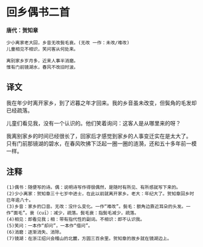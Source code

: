 回乡偶书二首
==
**唐代：贺知章**

    少小离家老大回，乡音无改鬓毛衰。(无改 一作：未改/难改)
    儿童相见不相识，笑问客从何处来。

    离别家乡岁月多，近来人事半消磨。
    惟有门前镜湖水，春风不改旧时波。

译文
--
我在年少时离开家乡，到了迟暮之年才回来。我的乡音虽未改变，但鬓角的毛发却已经疏落。

儿童们看见我，没有一个认识的。他们笑着询问：这客人是从哪里来的呀？

我离别家乡的时间已经很长了，回家后才感觉到家乡的人事变迁实在是太大了。
只有门前那镜湖的碧水，在春风吹拂下泛起一圈一圈的涟漪，还和五十多年前一模一样。

注释
--
    (1)偶书：随便写的诗。偶：说明诗写作得很偶然，是随时有所见、有所感就写下来的。
    (2)少小离家：贺知章三十七岁中进士，在此以前就离开家乡。老大：年纪大了。贺知章回乡时已年逾八十。
    (3)乡音：家乡的口音。无改：没什么变化。一作“难改”。鬓毛：额角边靠近耳朵的头发。一作“面毛”。衰（cuī）：减少，疏落。鬓毛衰：指鬓毛减少，疏落。
    (4)相见：即看见我；相：带有指代性的副词。不相识：即不认识我。
    (5)笑问：一本作“却问”，一本作“借问”。
    (6)消磨：逐渐消失、消除。
    (7)镜湖：在浙江绍兴会稽山的北麓，方圆三百余里。贺知章的故乡就在镜湖边上。